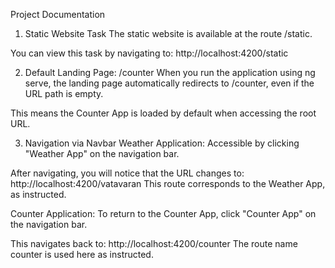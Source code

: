 Project Documentation

1. Static Website Task
The static website is available at the route /static.

You can view this task by navigating to:
http://localhost:4200/static



2. Default Landing Page: /counter
When you run the application using ng serve, the landing page automatically redirects to /counter, even if the URL path is empty.

This means the Counter App is loaded by default when accessing the root URL.



3. Navigation via Navbar
Weather Application:
Accessible by clicking "Weather App" on the navigation bar.

After navigating, you will notice that the URL changes to:
http://localhost:4200/vatavaran
This route corresponds to the Weather App, as instructed.

Counter Application:
To return to the Counter App, click "Counter App" on the navigation bar.

This navigates back to:
http://localhost:4200/counter
The route name counter is used here as instructed.
